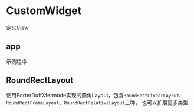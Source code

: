 # CustomWidget

定义View


## app

示例程序

## RoundRectLayout

使用PorterDuffXfermode实现的圆角Layout，包含`RoundRectLinearLayout`、`RoundRectFrameLayout`、`RoundRectRelativeLayout`三种，
也可以扩展更多类型